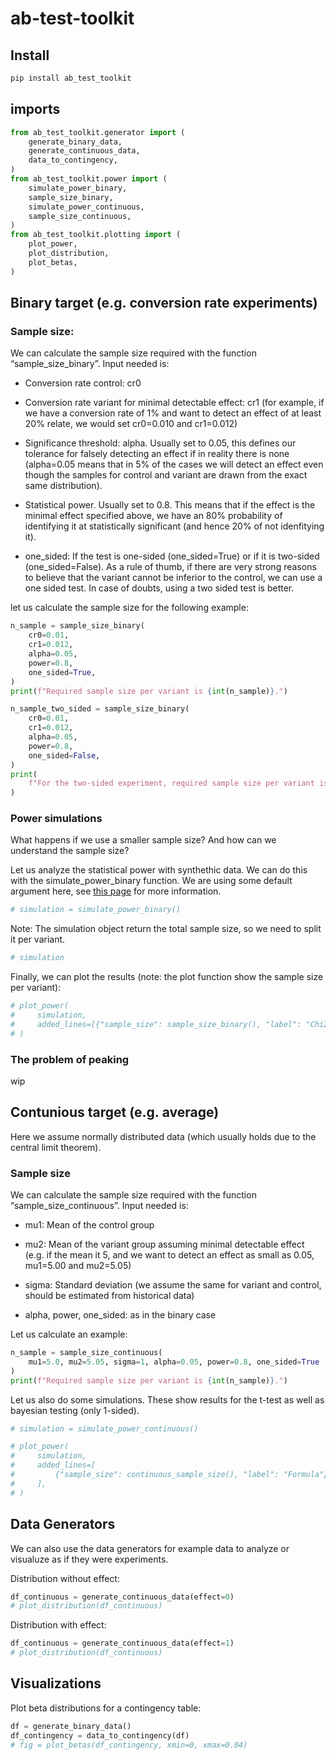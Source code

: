 # ab-test-toolkit

<!-- WARNING: THIS FILE WAS AUTOGENERATED! DO NOT EDIT! -->

## Install

``` sh
pip install ab_test_toolkit
```

## imports

``` python
from ab_test_toolkit.generator import (
    generate_binary_data,
    generate_continuous_data,
    data_to_contingency,
)
from ab_test_toolkit.power import (
    simulate_power_binary,
    sample_size_binary,
    simulate_power_continuous,
    sample_size_continuous,
)
from ab_test_toolkit.plotting import (
    plot_power,
    plot_distribution,
    plot_betas,
)
```

## Binary target (e.g. conversion rate experiments)

### Sample size:

We can calculate the sample size required with the function
“sample_size_binary”. Input needed is:

- Conversion rate control: cr0

- Conversion rate variant for minimal detectable effect: cr1 (for
  example, if we have a conversion rate of 1% and want to detect an
  effect of at least 20% relate, we would set cr0=0.010 and cr1=0.012)

- Significance threshold: alpha. Usually set to 0.05, this defines our
  tolerance for falsely detecting an effect if in reality there is none
  (alpha=0.05 means that in 5% of the cases we will detect an effect
  even though the samples for control and variant are drawn from the
  exact same distribution).

- Statistical power. Usually set to 0.8. This means that if the effect
  is the minimal effect specified above, we have an 80% probability of
  identifying it at statistically significant (and hence 20% of not
  idenfitying it).

- one_sided: If the test is one-sided (one_sided=True) or if it is
  two-sided (one_sided=False). As a rule of thumb, if there are very
  strong reasons to believe that the variant cannot be inferior to the
  control, we can use a one sided test. In case of doubts, using a two
  sided test is better.

let us calculate the sample size for the following example:

``` python
n_sample = sample_size_binary(
    cr0=0.01,
    cr1=0.012,
    alpha=0.05,
    power=0.8,
    one_sided=True,
)
print(f"Required sample size per variant is {int(n_sample)}.")
```

``` python
n_sample_two_sided = sample_size_binary(
    cr0=0.01,
    cr1=0.012,
    alpha=0.05,
    power=0.8,
    one_sided=False,
)
print(
    f"For the two-sided experiment, required sample size per variant is {int(n_sample_two_sided)}."
)
```

### Power simulations

What happens if we use a smaller sample size? And how can we understand
the sample size?

Let us analyze the statistical power with synthethic data. We can do
this with the simulate_power_binary function. We are using some default
argument here, see [this
page](https://k111git.github.io/ab-test-simulator/power.html) for more
information.

``` python
# simulation = simulate_power_binary()
```

Note: The simulation object return the total sample size, so we need to
split it per variant.

``` python
# simulation
```

Finally, we can plot the results (note: the plot function show the
sample size per variant):

``` python
# plot_power(
#     simulation,
#     added_lines=[{"sample_size": sample_size_binary(), "label": "Chi2"}],
# )
```

### The problem of peaking

wip

## Contunious target (e.g. average)

Here we assume normally distributed data (which usually holds due to the
central limit theorem).

### Sample size

We can calculate the sample size required with the function
“sample_size_continuous”. Input needed is:

- mu1: Mean of the control group

- mu2: Mean of the variant group assuming minimal detectable effect
  (e.g. if the mean it 5, and we want to detect an effect as small as
  0.05, mu1=5.00 and mu2=5.05)

- sigma: Standard deviation (we assume the same for variant and control,
  should be estimated from historical data)

- alpha, power, one_sided: as in the binary case

Let us calculate an example:

``` python
n_sample = sample_size_continuous(
    mu1=5.0, mu2=5.05, sigma=1, alpha=0.05, power=0.8, one_sided=True
)
print(f"Required sample size per variant is {int(n_sample)}.")
```

Let us also do some simulations. These show results for the t-test as
well as bayesian testing (only 1-sided).

``` python
# simulation = simulate_power_continuous()
```

``` python
# plot_power(
#     simulation,
#     added_lines=[
#         {"sample_size": continuous_sample_size(), "label": "Formula"}
#     ],
# )
```

## Data Generators

We can also use the data generators for example data to analyze or
visualuze as if they were experiments.

Distribution without effect:

``` python
df_continuous = generate_continuous_data(effect=0)
# plot_distribution(df_continuous)
```

Distribution with effect:

``` python
df_continuous = generate_continuous_data(effect=1)
# plot_distribution(df_continuous)
```

## Visualizations

Plot beta distributions for a contingency table:

``` python
df = generate_binary_data()
df_contingency = data_to_contingency(df)
# fig = plot_betas(df_contingency, xmin=0, xmax=0.04)
```
